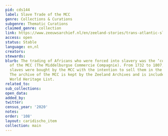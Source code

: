 ```yaml
---
pid: cds144
label: Slave Trade of the MCC
genre: Collections & Curations
subgenre: Thematic Curations
claimed_genre: collection
link: https://www.zeeuwsarchief.nl/en/zeeland-stories/trans-atlantic-slave-trade/slave-trade-of-the-mcc/
access: open
status: Stable
language: en,nl
creators:
stewards:
blurb: The trading of Africans who were forced into slavery was the ‘core business’
  of the MCC (The Middelburgse Commercie Compagnie). From 1732 to 1807, 31.095 African
  slaves were bought by the MCC with the intention to sell them in the West Indies.
  The archive of the MCC is kept by the Zeeland Archives and is included on UNESCO’s
  World Heritage List.
related_to:
sub_collections:
open_data:
added_by:
twitter:
census_year: '2020'
notes:
order: '108'
layout: caridischo_item
collection: main
---
```


